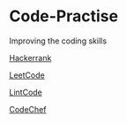 # Code-Practise
Improving the coding skills

[Hackerrank](https://github.com/nikku1234/Code-Practise/tree/master/HackerRank)

[LeetCode](https://github.com/nikku1234/Code-Practise/tree/master/LeetCode)

[LintCode](https://github.com/nikku1234/Code-Practise/tree/master/LintCode)

[CodeChef](https://github.com/nikku1234/Code-Practise/tree/master/CodeChef)
